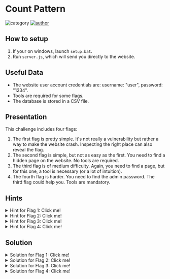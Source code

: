 # Count Pattern

![category](https://img.shields.io/badge/category-web-purple)
[![author](https://img.shields.io/badge/author-keauranthain-blue)](https://github.com/keauranthain)

## How to setup
1) If your on windows, launch `setup.bat`.
2) Run `server.js`, which will send you directly to the website.

## Useful Data
- The website user account credentials are: username: "user", password: "1234".
- Tools are required for some flags.
- The database is stored in a CSV file.

## Presentation
This challenge includes four flags:
1) The first flag is pretty simple. It's not really a vulnerability but rather a way to make the website crash. Inspecting the right place can also reveal the flag.
2) The second flag is simple, but not as easy as the first. You need to find a hidden page on the website. No tools are required.
3) The third flag is of medium difficulty. Again, you need to find a page, but for this one, a tool is necessary (or a lot of intuition).
4) The fourth flag is harder. You need to find the admin password. The third flag could help you. Tools are mandatory.

## Hints

<details>
    <summary>Hint for Flag 1: Click me!</summary>

What are the limits of the fields in user page?
</details>

<details>
    <summary>Hint for Flag 2: Click me!</summary>

There is a text file that practically every website has, containing a list of webpage names. Maybe there's a secret file.
</details>

<details>
    <summary>Hint for Flag 3: Click me!</summary>

Maybe a software like ZAP can check for hidden fields with common names...
</details>

<details>
    <summary>Hint for Flag 4: Click me!</summary>

Using the previous ZAP hint, there is a `.csv` file containing all usernames and passwords. Maybe we can crack the code...
</details>

## Solution

<details>
    <summary>Solution for Flag 1: Click me!</summary>

On the user page, enter more than 10,000 characters into a field.
</details>

<details>
    <summary>Solution for Flag 2: Click me!</summary>

The `robots.txt` file contains a page named `secret_page_that_definitely_doesnt_have_a_flag_hide_inside.html`. The flag is there.
</details>

<details>
    <summary>Solution for Flag 3: Click me!</summary>

Software like ZAP can look for commonly named pages. In ZAP, if you perform a Forced Browse Directory scan, you can find a page named `secret.html`.
</details>

<details>
    <summary>Solution for Flag 4: Click me!</summary>

From the previous hint, you can find a file named `db.csv`. When you download it, all passwords are encrypted. The passwords for "user" and "admin" are 32 characters long. These passwords are hashed with MD5, which can be cracked using common online tools or a brute force tool.
</details>
